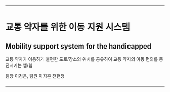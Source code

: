 ————————————————————————————————————

교통 약자를 위한 이동 지원 시스템
============
Mobility support system for the handicapped
------------
교통 약자가 이용하기 불편한 도로/장소의 위치를 공유하여
교통 약자의 이동 편의를 증진시키는 앱/웹


팀장 이경은, 팀원 이자흔 전현정


<html> </html>

————————————————————————————————————
